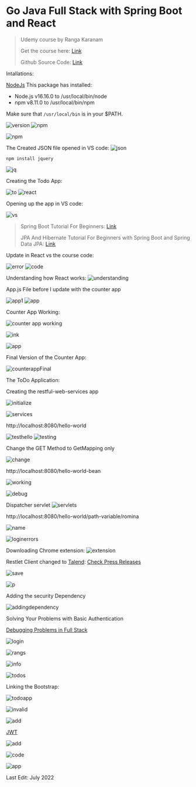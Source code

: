 # Go Java Full Stack with Spring Boot and React

> Udemy course by Ranga Karanam
>
> Get the course here: [Link](https://www.udemy.com/course/full-stack-application-with-spring-boot-and-react/)
> 
> Github Source Code: [Link](https://github.com/in28minutes/full-stack-with-react-and-spring-boot) 


Intallations: 

[NodeJs](https://nodejs.org/en/download/) 
This package has installed:
- Node.js v16.16.0 to /usr/local/bin/node
- npm v8.11.0 to /usr/local/bin/npm
	
Make sure that `/usr/local/bin` is in your $PATH.

![version](https://user-images.githubusercontent.com/83961643/179249144-1a6438c9-9084-4920-9ccb-6c581d975e77.jpeg)
![npm](https://user-images.githubusercontent.com/83961643/179249153-1d29453f-8404-4b13-996b-b91d85ae11bd.jpeg)

![npm](https://user-images.githubusercontent.com/83961643/179249812-0edb12f4-c001-41f0-a3f5-e9811797f164.jpeg)


The Created JSON file opened in VS code: 
![json](https://user-images.githubusercontent.com/83961643/179250345-797403f3-8309-4174-b888-65dc2d0115d9.jpeg)


`npm install jquery`

![jq](https://user-images.githubusercontent.com/83961643/179250663-fba1da12-b83c-404f-9a05-999a27f403ff.jpeg)


Creating the Todo App:

![to](https://user-images.githubusercontent.com/83961643/179256068-b6440271-aed4-4df6-a0d3-32295d80490a.jpeg)
![react](https://user-images.githubusercontent.com/83961643/179256771-32de639f-1dac-4364-93b1-1f34b6705975.jpeg)


Opening up the app in VS code: 

![vs](https://user-images.githubusercontent.com/83961643/179257523-3c5cee29-bc08-43b1-b6fe-332c3351a4d6.jpeg)

> Spring Boot Tutorial For Beginners: [Link](https://www.youtube.com/watch?v=pcdpk3Yd1EA)
>
> JPA And Hibernate Tutorial For Beginners with Spring Boot and Spring Data JPA: [Link](https://www.youtube.com/watch?v=MaI0_XdpdP8)

Update in React vs the course code: 

![error](https://user-images.githubusercontent.com/83961643/180209456-1432a788-be3d-4e9b-bbfa-2fb841d404a6.jpeg)
![code](https://user-images.githubusercontent.com/83961643/180209579-83b2c570-fd4b-4578-b997-25d378e7ddef.jpeg)

Understanding how React works: 
![understanding](https://user-images.githubusercontent.com/83961643/180226716-783989b6-8dab-4d80-821d-bf72a0b8698c.jpeg)


App.js File before I update with the counter app 

![app1](https://user-images.githubusercontent.com/83961643/180250654-e03ac990-ccc5-4815-a360-686e09ef34bf.jpeg)
![app](https://user-images.githubusercontent.com/83961643/180249631-351fa2a9-2a2b-48b0-95c9-63326aed957b.jpeg)


Counter App Working: 

![counter app working](https://user-images.githubusercontent.com/83961643/180251637-d747838d-86a1-457b-8930-22f3cebd038e.jpeg)

![ink](https://user-images.githubusercontent.com/83961643/180253124-0b54133f-8cee-43d7-b789-bd499d6bb324.jpeg)

![app](https://user-images.githubusercontent.com/83961643/180253605-3c1da39d-5c95-450c-98cd-a8d6358c36ca.jpeg)

Final Version of the Counter App:

![counterappFinal](https://user-images.githubusercontent.com/83961643/180486931-adf01b5c-f8cc-44b8-b92a-b4a946fabeab.jpeg)


The ToDo Application:

Creating the restful-web-services app

![initialize](https://user-images.githubusercontent.com/83961643/180814326-422094a9-aed0-42c7-ab4d-2113487f3535.jpeg)

![services](https://user-images.githubusercontent.com/83961643/180814354-4087efc5-8403-4bba-b3ef-afd9acc42b55.jpeg)

http://localhost:8080/hello-world 

![testhello](https://user-images.githubusercontent.com/83961643/180819873-dd2206e7-aab2-45ba-84f6-31cb5c99649e.jpeg)
![testing](https://user-images.githubusercontent.com/83961643/180820037-de2c7647-2695-44ef-8fa7-3404dc8d438a.jpeg)

Change the GET Method to GetMapping only 

![change](https://user-images.githubusercontent.com/83961643/180820209-3691c78c-d4b3-4338-8aa2-3d2bb2425960.jpeg)


http://localhost:8080/hello-world-bean

![working](https://user-images.githubusercontent.com/83961643/180828809-5ebf2f16-12d5-46e3-a7c7-cad6308c3ebf.jpeg)

![debug](https://user-images.githubusercontent.com/83961643/180829458-281667fb-8f0d-4d36-a22b-796f3e7ad0cd.jpeg)

Dispatcher servlet 
![servlets](https://user-images.githubusercontent.com/83961643/180830044-510e088b-12bf-4543-8de6-b345f95dbc12.jpeg)

http://localhost:8080/hello-world/path-variable/romina

![name](https://user-images.githubusercontent.com/83961643/180847916-cd69dd19-a8f9-411c-88f2-be521a828611.jpeg)

![loginerrors](https://user-images.githubusercontent.com/83961643/181042653-8d595545-5050-42b4-86ac-9c237769d6af.jpeg)

Downloading Chrome extension: 
![extension](https://user-images.githubusercontent.com/83961643/181219384-b9467f9f-6849-49c2-88ff-1ca67b886f92.jpeg)

Restlet Client changed to [Talend](https://info.talend.com/request_apiworkbench.html): [Check Press Releases](https://www.talend.com/about-us/press-releases/)

![save](https://user-images.githubusercontent.com/83961643/181219462-e75c1e28-41a2-49b9-982a-9d5426022ef7.jpeg)

![p](https://user-images.githubusercontent.com/83961643/181229960-275e4b5a-56f1-47f9-97c5-e49f0fa68a30.jpeg)

Adding the security Dependency 

![addingdependency](https://user-images.githubusercontent.com/83961643/181365853-645a5d53-bb77-41ee-8d8b-f6c734302e26.jpeg)


Solving Your Problems with Basic Authentication

[Debugging Problems in Full Stack](https://github.com/in28minutes/in28minutes-initiatives/blob/master/The-in28Minutes-TroubleshootingGuide-And-FAQ/fullstack.md#basic-authentication-problems)

![login](https://user-images.githubusercontent.com/83961643/182184452-db82882f-7f79-4f72-a09d-28e2178700a3.jpeg)

![rangs](https://user-images.githubusercontent.com/83961643/182184457-e9382fd1-62c0-4aeb-b53b-0bbb3de0b303.jpeg)

![info](https://user-images.githubusercontent.com/83961643/182184470-f5abd5e7-0b85-4ab4-bd7b-28c96e3a158d.jpeg)

![todos](https://user-images.githubusercontent.com/83961643/182203588-bbbf32a7-6915-4bc9-a089-27f3e4323c22.jpeg)


Linking the Bootstrap:

![todoapp](https://user-images.githubusercontent.com/83961643/182203580-9447fe60-c92c-4a90-975c-f9e16ef99908.jpeg)

![invalid](https://user-images.githubusercontent.com/83961643/182207353-3a906383-1856-473c-9184-79fcae3a3a4d.jpeg)

![add](https://user-images.githubusercontent.com/83961643/182211052-308dddc3-2d50-4423-9a11-b698b48c5720.jpeg)


[JWT](https://github.com/in28minutes/full-stack-with-react-and-spring-boot/blob/73ea92e4be99af40b9283b810a00a1ad0d0733f2/README.md)

![add](https://user-images.githubusercontent.com/83961643/182211372-ca07d0fc-c6b3-4858-b0cf-887b68b988e6.jpeg)

![code](https://user-images.githubusercontent.com/83961643/182211393-dccdb0ea-da1d-4132-bc63-c591c3fdf560.jpeg)

![app](https://user-images.githubusercontent.com/83961643/182211403-618f7371-d629-43d6-ad94-569a373db61c.jpeg)


Last Edit: July 2022

